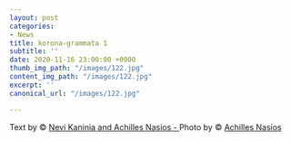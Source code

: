```yaml
---
layout: post
categories:
- News
title: korona-grammata 1
subtitle: ''
date: 2020-11-16 23:00:00 +0000
thumb_img_path: "/images/122.jpg"
content_img_path: "/images/122.jpg"
excerpt: ''
canonical_url: "/images/122.jpg"

---
```

Text by © <a href="https://www.facebook.com/nevi.kaninia" target="blank">Nevi Kaninia and Achilles Nasios - </a>Photo by © <a href="https://anikon.org/" target="blank">Achilles Nasios</a>